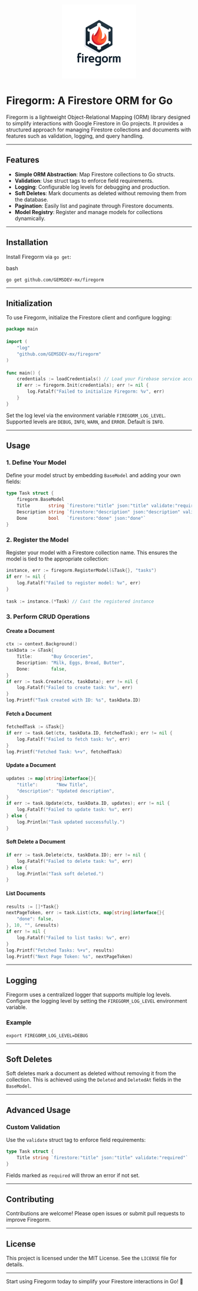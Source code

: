 <div style="text-align: center;">
  <img src="./logo.png" alt="Firegorm Logo" width="200"/>
</div>

# Firegorm: A Firestore ORM for Go

Firegorm is a lightweight Object-Relational Mapping (ORM) library designed to simplify interactions with Google Firestore in Go projects. It provides a structured approach for managing Firestore collections and documents with features such as validation, logging, and query handling.

---

## Features

- **Simple ORM Abstraction**: Map Firestore collections to Go structs.
- **Validation**: Use struct tags to enforce field requirements.
- **Logging**: Configurable log levels for debugging and production.
- **Soft Deletes**: Mark documents as deleted without removing them from the database.
- **Pagination**: Easily list and paginate through Firestore documents.
- **Model Registry**: Register and manage models for collections dynamically.

---

## Installation

Install Firegorm via `go get`:

bash

```console
go get github.com/GEMSDEV-mx/firegorm
```

---

## Initialization

To use Firegorm, initialize the Firestore client and configure logging:

```go
package main

import (
	"log"
	"github.com/GEMSDEV-mx/firegorm"
)

func main() {
	credentials := loadCredentials() // Load your Firebase service account key
	if err := firegorm.Init(credentials); err != nil {
		log.Fatalf("Failed to initialize Firegorm: %v", err)
	}
}
```

Set the log level via the environment variable `FIREGORM_LOG_LEVEL`. Supported levels are `DEBUG`, `INFO`, `WARN`, and `ERROR`. Default is `INFO`.

---

## Usage

### 1\. Define Your Model

Define your model struct by embedding `BaseModel` and adding your own fields:

```go
type Task struct {
	firegorm.BaseModel
	Title       string `firestore:"title" json:"title" validate:"required"`
	Description string `firestore:"description" json:"description" validate:"required"`
	Done        bool   `firestore:"done" json:"done"`
}
```

### 2\. Register the Model

Register your model with a Firestore collection name. This ensures the model is tied to the appropriate collection:

```go
instance, err := firegorm.RegisterModel(&Task{}, "tasks")
if err != nil {
	log.Fatalf("Failed to register model: %v", err)
}

task := instance.(*Task) // Cast the registered instance
```

### 3\. Perform CRUD Operations

#### Create a Document

```go
ctx := context.Background()
taskData := &Task{
	Title:       "Buy Groceries",
	Description: "Milk, Eggs, Bread, Butter",
	Done:        false,
}
if err := task.Create(ctx, taskData); err != nil {
	log.Fatalf("Failed to create task: %v", err)
}
log.Printf("Task created with ID: %s", taskData.ID)
```

#### Fetch a Document

```go
fetchedTask := &Task{}
if err := task.Get(ctx, taskData.ID, fetchedTask); err != nil {
	log.Fatalf("Failed to fetch task: %v", err)
}
log.Printf("Fetched Task: %+v", fetchedTask)
```

#### Update a Document

```go
updates := map[string]interface{}{
	"title":       "New Title",
	"description": "Updated description",
}
if err := task.Update(ctx, taskData.ID, updates); err != nil {
	log.Fatalf("Failed to update task: %v", err)
} else {
	log.Println("Task updated successfully.")
}
```

#### Soft Delete a Document

```go
if err := task.Delete(ctx, taskData.ID); err != nil {
	log.Fatalf("Failed to delete task: %v", err)
} else {
	log.Println("Task soft deleted.")
}
```

#### List Documents

```go
results := []*Task{}
nextPageToken, err := task.List(ctx, map[string]interface{}{
	"done": false,
}, 10, "", &results)
if err != nil {
	log.Fatalf("Failed to list tasks: %v", err)
}
log.Printf("Fetched Tasks: %+v", results)
log.Printf("Next Page Token: %s", nextPageToken)
```

---

## Logging

Firegorm uses a centralized logger that supports multiple log levels. Configure the logging level by setting the `FIREGORM_LOG_LEVEL` environment variable.

### Example

```console
export FIREGORM_LOG_LEVEL=DEBUG
```

---

## Soft Deletes

Soft deletes mark a document as deleted without removing it from the collection. This is achieved using the `Deleted` and `DeletedAt` fields in the `BaseModel`.

---

## Advanced Usage

### Custom Validation

Use the `validate` struct tag to enforce field requirements:

```go
type Task struct {
	Title string `firestore:"title" json:"title" validate:"required"`
}
```

Fields marked as `required` will throw an error if not set.

---

## Contributing

Contributions are welcome! Please open issues or submit pull requests to improve Firegorm.

---

## License

This project is licensed under the MIT License. See the `LICENSE` file for details.

---

Start using Firegorm today to simplify your Firestore interactions in Go! 🚀
